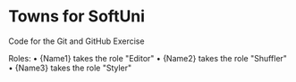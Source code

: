 # Towns for SoftUni
Code for the Git and GitHub Exercise

Roles:
•	{Name1} takes the role "Editor"
•	{Name2} takes the role "Shuffler"
•	{Name3} takes the role "Styler"
